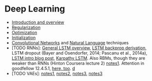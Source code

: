 # Deep Learning

* [Introduction and overview](intro.pdf)
* [Regularization](regularization.pdf)
* [Optimization](optimization.pdf)
* [Initialization](initialization.pdf)
* [Convolutional Networks](convolution.pdf) and [Natural Language](language.pdf) techniques
* [TODO RNNs]: [General LSTM overview](http://colah.github.io/posts/2015-08-Understanding-LSTMs/), [LSTM backprop derivation](http://arunmallya.github.io/writeups/nn/lstm/index.html#/), LSTM dropout (Bayer and Osendorfer, 2014; Pascanu et al., 2014a), [LSTM intro blog post](http://blog.echen.me/2017/05/30/exploring-lstms/?imm_mid=0f2ce7&cmp=em-data-na-na-newsltr_20170614), [Karpathy LSTM](http://karpathy.github.io/2015/05/21/rnn-effectiveness/). Also RBMs, though they are weaker than RNNs (Hinton Coursera lecture 2) [notes1](http://blog.echen.me/2011/07/18/introduction-to-restricted-boltzmann-machines/). Attention in goodfellow 12.4.5.1, [here, too](https://arxiv.org/pdf/1508.04025.pdf). [d](https://www.oreilly.com/learning/perform-sentiment-analysis-with-lstms-using-tensorflow?imm_mid=0f493b&cmp=em-data-na-na-newsltr_ai_201707240)
* [TODO VAEs]: [notes1](https://arxiv.org/abs/1606.05908), [notes2](http://kvfrans.com/variational-autoencoders-explained/), [notes3](http://dustintran.com/blog/variational-auto-encoders-do-not-train-complex-generative-models), [notes3](http://ufldl.stanford.edu/tutorial/unsupervised/Autoencoders/)
